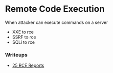 # Remote Code Execution
When attacker can execute commands on a server
- XXE to rce
- SSRF to rce
- SQLi to rce
  
### Writeups
- [25 RCE Reports](https://corneacristian.medium.com/top-25-rce-bug-bounty-reports-bc9555cca7bc)
